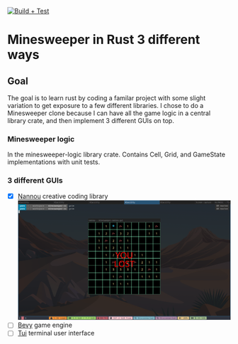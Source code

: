 [![Build + Test](https://github.com/YaroBear/minesweeper-rs/actions/workflows/build.yml/badge.svg)](https://github.com/YaroBear/minesweeper-rs/actions/workflows/build.yml)

# Minesweeper in Rust 3 different ways

## Goal

The goal is to learn rust by coding a familar project with some slight variation to get exposure to a few different libraries.
I chose to do a Minesweeper clone because I can have all the game logic in a central library crate, and then implement 3 different GUIs on top.

### Minesweeper logic

In the minesweeper-logic library crate.
Contains Cell, Grid, and GameState implementations with unit tests.

### 3 different GUIs

- [x] [Nannou](https://github.com/nannou-org/nannou) creative coding library
![screenshot](https://raw.githubusercontent.com/YaroBear/minesweeper-rs/1b5d7291d7cdeae25c60ade47304256cb4cf71d7/nannou-gui.png)
- [ ] [Bevy](https://github.com/bevyengine/bevy) game engine
- [ ] [Tui](https://github.com/fdehau/tui-rs) terminal user interface
